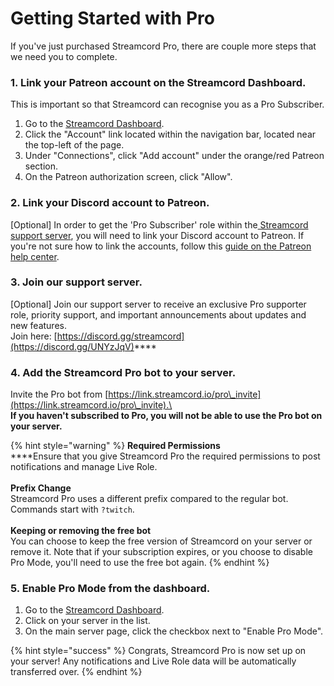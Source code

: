 # Getting Started with Pro

If you've just purchased Streamcord Pro, there are couple more steps that we need you to complete.

### **1. Link your Patreon account on the Streamcord Dashboard.**

This is important so that Streamcord can recognise you as a Pro Subscriber.

1. Go to the [Streamcord Dashboard](https://dash.streamcord.io).
2. Click the "Account" link located within the navigation bar, located near the top-left of the page.
3. Under "Connections", click "Add account" under the orange/red Patreon section.
4. On the Patreon authorization screen, click "Allow".

### **2. Link your Discord account to Patreon.**

\[Optional] In order to get the 'Pro Subscriber' role within the[ Streamcord support server](https://discord.gg/streamcord), you will need to link your Discord account to Patreon. If you're not sure how to link the accounts, follow this [guide on the Patreon help center](https://support.patreon.com/hc/en-us/articles/212052266-How-do-I-receive-my-Discord-role-).

### **3. Join our support server.**

\[Optional] Join our support server to receive an exclusive Pro supporter role, priority support, and important announcements about updates and new features.\
Join here: [https://discord.gg/streamcord](https://discord.gg/UNYzJqV)****

### **4. Add the Streamcord Pro bot to your server.**

Invite the Pro bot from [https://link.streamcord.io/pro\_invite](https://link.streamcord.io/pro\_invite).\
\
**If you haven't subscribed to Pro, you will not be able to use the Pro bot on your server.**&#x20;

{% hint style="warning" %}
**Required Permissions**\
****Ensure that you give Streamcord Pro the required permissions to post notifications and manage Live Role.\
\
**Prefix Change**\
Streamcord Pro uses a different prefix compared to the regular bot. Commands start with `?twitch`.\
\
**Keeping or removing the free bot**\
You can choose to keep the free version of Streamcord on your server or remove it. Note that if your subscription expires, or you choose to disable Pro Mode, you'll need to use the free bot again.
{% endhint %}

### **5. Enable Pro Mode from the dashboard.**

1. Go to the [Streamcord Dashboard](https://dash.streamcord.io).
2. Click on your server in the list.
3. On the main server page, click the checkbox next to "Enable Pro Mode".

{% hint style="success" %}
Congrats, Streamcord Pro is now set up on your server! Any notifications and Live Role data will be automatically transferred over.
{% endhint %}
